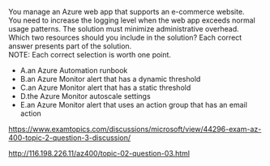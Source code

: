 You manage an Azure web app that supports an e-commerce website.<br/>You need to increase the logging level when the web app exceeds normal usage patterns. The solution must minimize administrative overhead.<br/>Which two resources should you include in the solution? Each correct answer presents part of the solution.<br/>NOTE: Each correct selection is worth one point.<br/><ul><li class="multi-choice-item correct-hidden"><span class="multi-choice-letter" data-choice-letter="A">A.</span>an Azure Automation runbook</li><li class="multi-choice-item correct-hidden"><span class="multi-choice-letter" data-choice-letter="B">B.</span>an Azure Monitor alert that has a dynamic threshold</li><li class="multi-choice-item"><span class="multi-choice-letter" data-choice-letter="C">C.</span>an Azure Monitor alert that has a static threshold</li><li class="multi-choice-item"><span class="multi-choice-letter" data-choice-letter="D">D.</span>the Azure Monitor autoscale settings</li><li class="multi-choice-item"><span class="multi-choice-letter" data-choice-letter="E">E.</span>an Azure Monitor alert that uses an action group that has an email action</li></ul><p><a href="https://www.examtopics.com/discussions/microsoft/view/44296-exam-az-400-topic-2-question-3-discussion/">https://www.examtopics.com/discussions/microsoft/view/44296-exam-az-400-topic-2-question-3-discussion/</a></p><p><a href="http://116.198.226.11/az400/topic-02-question-03.html">http://116.198.226.11/az400/topic-02-question-03.html</a></p><script src="https://giscus.app/client.js"                    data-repo="azsamples/az204"                    data-repo-id="R_kgDOMRXzDQ"                    data-category="General"                    data-category-id="DIC_kwDOMRXzDc4Cgi27"                    data-mapping="pathname"                    data-strict="1"                    data-reactions-enabled="0"                    data-emit-metadata="0"                    data-input-position="bottom"                    data-theme="preferred_color_scheme"                    data-lang="en"                    crossorigin="anonymous"                    async>                    </script>